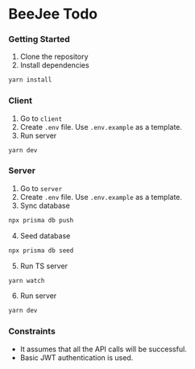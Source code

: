 # BeeJee Todo

### Getting Started

1. Clone the repository
2. Install dependencies

```bash
yarn install
```

### Client

1. Go to `client`
2. Create `.env` file. Use `.env.example` as a template.
3. Run server

```bash
yarn dev
```

### Server

1. Go to `server`
2. Create `.env` file. Use `.env.example` as a template.
3. Sync database

```bash
npx prisma db push
```

4. Seed database

```bash
npx prisma db seed
```

5. Run TS server

```bash
yarn watch
```

6. Run server

```bash
yarn dev
```

### Constraints

- It assumes that all the API calls will be successful.
- Basic JWT authentication is used.
